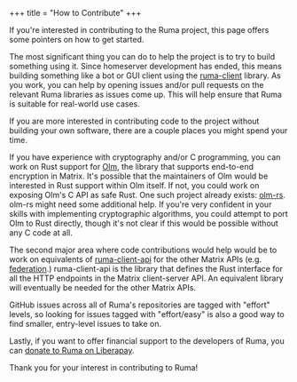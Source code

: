 +++
title = "How to Contribute"
+++

If you're interested in contributing to the Ruma project, this page offers some pointers on how to get started.

The most significant thing you can do to help the project is to try to build something using it.
Since homeserver development has ended, this means building something like a bot or GUI client using the [ruma-client](https://www.ruma.io/projects/ruma-client/) library.
As you work, you can help by opening issues and/or pull requests on the relevant Ruma libraries as issues come up.
This will help ensure that Ruma is suitable for real-world use cases.

If you are more interested in contributing code to the project without building your own software, there are a couple places you might spend your time.

If you have experience with cryptography and/or C programming, you can work on Rust support for [Olm](https://gitlab.matrix.org/matrix-org/olm), the library that supports end-to-end encryption in Matrix.
It's possible that the maintainers of Olm would be interested in Rust support within Olm itself.
If not, you could work on exposing Olm's C API as safe Rust.
One such project already exists: [olm-rs](https://crates.io/crates/olm-rs).
olm-rs might need some additional help.
If you're very confident in your skills with implementing cryptographic algorithms, you could attempt to port Olm to Rust directly, though it's not clear if this would be possible without any C code at all.

The second major area where code contributions would help would be to work on equivalents of [ruma-client-api](https://www.ruma.io/projects/ruma-client-api/) for the other Matrix APIs (e.g. [federation](https://matrix.org/docs/spec/server_server/latest).)
ruma-client-api is the library that defines the Rust interface for all the HTTP endpoints in the Matrix client-server API.
An equivalent library will eventually be needed for the other Matrix APIs.

GitHub issues across all of Ruma's repositories are tagged with "effort" levels, so looking for issues tagged with "effort/easy" is also a good way to find smaller, entry-level issues to take on.

Lastly, if you want to offer financial support to the developers of Ruma, you can [donate to Ruma on Liberapay](https://liberapay.com/ruma/).

Thank you for your interest in contributing to Ruma!
